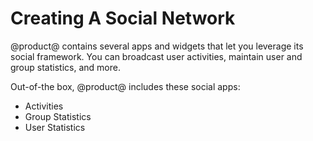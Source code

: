 # Creating A Social Network [](id=creating-a-social-network)

@product@ contains several apps and widgets that let you leverage its social 
framework. You can broadcast user activities, maintain user and group 
statistics, and more. 

Out-of-the box, @product@ includes these social apps: 

- Activities
- Group Statistics
- User Statistics


